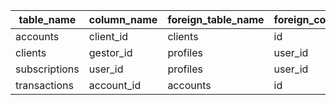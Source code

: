 | table_name    | column_name | foreign_table_name | foreign_column_name | constraint_name              |
| ------------- | ----------- | ------------------ | ------------------- | ---------------------------- |
| accounts      | client_id   | clients            | id                  | accounts_client_id_fkey      |
| clients       | gestor_id   | profiles           | user_id             | clients_gestor_id_fkey       |
| subscriptions | user_id     | profiles           | user_id             | subscriptions_user_id_fkey   |
| transactions  | account_id  | accounts           | id                  | transactions_account_id_fkey |